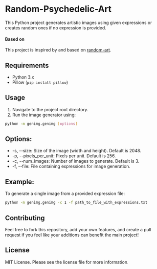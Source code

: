 # Random-Psychedelic-Art

This Python project generates artistic images using given expressions or creates random ones if no expression is provided.

#### Based on
This project is inspired by and based on [random-art](https://github.com/j2kun/random-art).

## Requirements

- Python 3.x
- Pillow (`pip install pillow`)

## Usage

1. Navigate to the project root directory.
2. Run the image generator using:

```bash
python -m genimg.genimg [options]
```

## Options:
* -s, --size: Size of the image (width and height). Default is 2048.
* -p, --pixels_per_unit: Pixels per unit. Default is 256.
* -c, --num_images: Number of images to generate. Default is 3.
* -f, --file: File containing expressions for image generation.

## Example:
To generate a single image from a provided expression file:

```bash
python -m genimg.genimg -c 1 -f path_to_file_with_expressions.txt
```

## Contributing
Feel free to fork this repository, add your own features, and create a pull request if you feel like your additions can benefit the main project!

## License
MIT License. Please see the license file for more information.